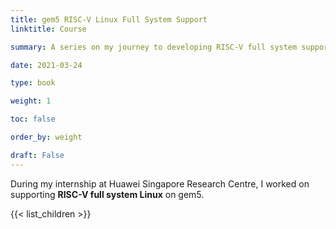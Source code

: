 ```yaml
---
title: gem5 RISC-V Linux Full System Support
linktitle: Course

summary: A series on my journey to developing RISC-V full system support for gem5.

date: 2021-03-24

type: book

weight: 1

toc: false

order_by: weight

draft: False
---
```


During my internship at Huawei Singapore Research Centre, I worked on supporting **RISC-V full system Linux** on gem5.

{{< list_children >}}
